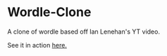 # Wordle-Clone
A clone of wordle based off  Ian Lenehan's YT video.

See it in action [here.](https://codepen.io/miklast/project/live/DyKLRo)
